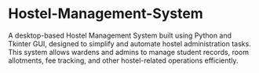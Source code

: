# Hostel-Management-System
A desktop-based Hostel Management System built using Python and Tkinter GUI, designed to simplify and automate hostel administration tasks. This system allows wardens and admins to manage student records, room allotments, fee tracking, and other hostel-related operations efficiently.
